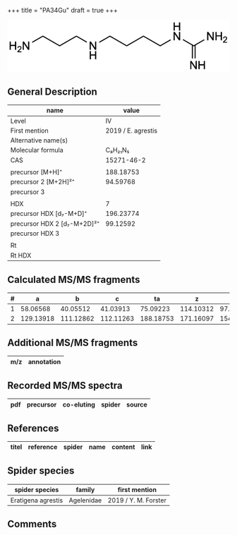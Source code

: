 +++
title = "PA34Gu"
draft = true
+++

![](/img/PA34Gu.png)

## General Description

| name                        | value              |
|-----------------------------|--------------------|
| Level                       | IV                 |
| First mention               | 2019 / E. agrestis |
| Alternative name(s)         |                    |
| Molecular formula           | C₈H₂₁N₅            |
| CAS                         | 15271-46-2         |
|                             |                    |
| precursor   [M+H]⁺          | 188.18753          |
| precursor 2 [M+2H]²⁺        | 94.59768           |
| precursor 3                 |                    |
|                             |                    |
| HDX                         | 7                  |
| precursor HDX   [d₇-M+D]⁺   | 196.23774          |
| precursor HDX 2 [d₇-M+2D]²⁺ | 99.12592           |
| precursor HDX 3             |                    |
|                             |                    |
| Rt                          |                    |
| Rt HDX                      |                    |

## Calculated MS/MS fragments

| # | a         | b         | c         | ta        | z         | y         | tz        |
|---|-----------|-----------|-----------|-----------|-----------|-----------|-----------|
| 1 | 58.06568  | 40.05512  | 41.03913  | 75.09223  | 114.10312 | 97.07657  | 131.12967 |
| 2 | 129.13918 | 111.12862 | 112.11263 | 188.18753 | 171.16097 | 154.13442 | 188.18752 |

## Additional MS/MS fragments

| m/z       | annotation |
|-----------|------------|

## Recorded MS/MS spectra

| pdf | precursor | co-eluting  | spider    | source                       |
|-----|-----------|-------------|-----------|------------------------------|

## References

| titel  | reference | spider | name | content | link |
|--------|-----------|--------|------|---------|------|

## Spider species

| spider species     | family     | first mention        |
|--------------------|------------|----------------------|
| Eratigena agrestis | Agelenidae | 2019 / Y. M. Forster |

## Comments